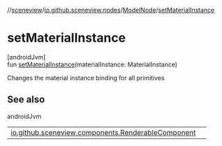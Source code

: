 //[sceneview](../../../index.md)/[io.github.sceneview.nodes](../index.md)/[ModelNode](index.md)/[setMaterialInstance](set-material-instance.md)

# setMaterialInstance

[androidJvm]\
fun [setMaterialInstance](set-material-instance.md)(materialInstance: MaterialInstance)

Changes the material instance binding for all primitives

## See also

androidJvm

| | |
|---|---|
| [io.github.sceneview.components.RenderableComponent](../../io.github.sceneview.components/-renderable-component/set-material-instance.md) |  |

